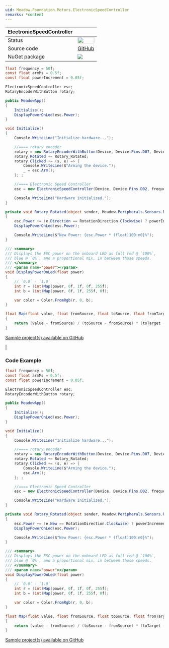 ```yaml
---
uid: Meadow.Foundation.Motors.ElectronicSpeedController
remarks: *content
---
```


| ElectronicSpeedController | |
|--------|--------|
| Status | <img src="https://img.shields.io/badge/Working-brightgreen" style="width: auto; height: -webkit-fill-available;" /> |
| Source code | [GitHub](https://github.com/WildernessLabs/Meadow.Foundation/tree/master/Source/Meadow.Foundation.Peripherals/Motors.ElectronicSpeedController) |
| NuGet package | <a href="https://www.nuget.org/packages/Meadow.Foundation.Motors.ElectronicSpeedController/" target="_blank"><img src="https://img.shields.io/nuget/v/Meadow.Foundation.Motors.ElectronicSpeedController.svg?label=Meadow.Foundation.Motors.ElectronicSpeedController" /></a> |

```csharp
float frequency = 50f;
const float armMs = 0.5f;
const float powerIncrement = 0.05f;

ElectronicSpeedController esc;
RotaryEncoderWithButton rotary;

public MeadowApp()
{
    Initialize();
    DisplayPowerOnLed(esc.Power);
}

void Initialize()
{
    Console.WriteLine("Initialize hardware...");

    //==== rotary encoder
    rotary = new RotaryEncoderWithButton(Device, Device.Pins.D07, Device.Pins.D08, Device.Pins.D06);
    rotary.Rotated += Rotary_Rotated;
    rotary.Clicked += (s, e) => {
        Console.WriteLine($"Arming the device.");
        _ = esc.Arm();
    }; ;

    //==== Electronic Speed Controller
    esc = new ElectronicSpeedController(Device, Device.Pins.D02, frequency);

    Console.WriteLine("Hardware initialized.");
}

private void Rotary_Rotated(object sender, Meadow.Peripherals.Sensors.Rotary.RotaryChangeResult e)
{
    esc.Power += (e.Direction == RotationDirection.Clockwise) ? powerIncrement : -powerIncrement;
    DisplayPowerOnLed(esc.Power);

    Console.WriteLine($"New Power: {esc.Power * (float)100:n0}%");
}

/// <summary>
/// Displays the ESC power on the onboard LED as full red @ `100%`,
/// blue @ `0%`, and a proportional mix, in between those speeds.
/// </summary>
/// <param name="power"></param>
void DisplayPowerOnLed(float power)
{
    // `0.0` - `1.0`
    int r = (int)Map(power, 0f, 1f, 0f, 255f);
    int b = (int)Map(power, 0f, 1f, 255f, 0f);

    var color = Color.FromRgb(r, 0, b);
}

float Map(float value, float fromSource, float toSource, float fromTarget, float toTarget)
{
    return (value - fromSource) / (toSource - fromSource) * (toTarget - fromTarget) + fromTarget;
}

```

[Sample project(s) available on GitHub](https://github.com/WildernessLabs/Meadow.Foundation/tree/master/Source/Meadow.Foundation.Peripherals/Motors.ElectronicSpeedController/Samples/Motors.ElectronicSpeedController_Sample)

|### Code Example

```csharp
float frequency = 50f;
const float armMs = 0.5f;
const float powerIncrement = 0.05f;

ElectronicSpeedController esc;
RotaryEncoderWithButton rotary;

public MeadowApp()
{
    Initialize();
    DisplayPowerOnLed(esc.Power);
}

void Initialize()
{
    Console.WriteLine("Initialize hardware...");

    //==== rotary encoder
    rotary = new RotaryEncoderWithButton(Device, Device.Pins.D07, Device.Pins.D08, Device.Pins.D06);
    rotary.Rotated += Rotary_Rotated;
    rotary.Clicked += (s, e) => {
        Console.WriteLine($"Arming the device.");
        esc.Arm();
    }; ;

    //==== Electronic Speed Controller
    esc = new ElectronicSpeedController(Device, Device.Pins.D02, frequency);

    Console.WriteLine("Hardware initialized.");
}

private void Rotary_Rotated(object sender, Meadow.Peripherals.Sensors.Rotary.RotaryChangeResult e)
{
    esc.Power += (e.New == RotationDirection.Clockwise) ? powerIncrement : -powerIncrement;
    DisplayPowerOnLed(esc.Power);

    Console.WriteLine($"New Power: {esc.Power * (float)100:n0}%");
}

/// <summary>
/// Displays the ESC power on the onboard LED as full red @ `100%`,
/// blue @ `0%`, and a proportional mix, in between those speeds.
/// </summary>
/// <param name="power"></param>
void DisplayPowerOnLed(float power)
{
    // `0.0` - `1.0`
    int r = (int)Map(power, 0f, 1f, 0f, 255f);
    int b = (int)Map(power, 0f, 1f, 255f, 0f);

    var color = Color.FromRgb(r, 0, b);
}

float Map(float value, float fromSource, float toSource, float fromTarget, float toTarget)
{
    return (value - fromSource) / (toSource - fromSource) * (toTarget - fromTarget) + fromTarget;
}

```

[Sample project(s) available on GitHub](https://github.com/WildernessLabs/Meadow.Foundation/tree/master/Source/Meadow.Foundation.Peripherals/Motors.ElectronicSpeedController/Samples/Motors.ElectronicSpeedController_Sample)

